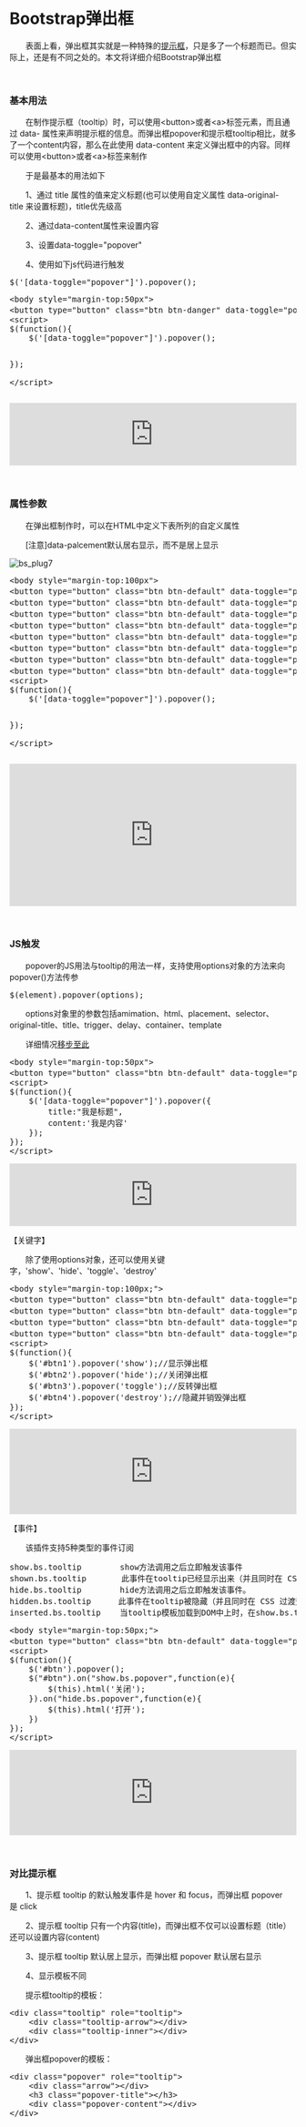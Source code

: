 # Bootstrap弹出框

　　表面上看，弹出框其实就是一种特殊的[提示框](http://www.cnblogs.com/xiaohuochai/p/7147288.html)，只是多了一个标题而已。但实际上，还是有不同之处的。本文将详细介绍Bootstrap弹出框

&nbsp;

### 基本用法

　　在制作提示框（tooltip）时，可以使用&lt;button&gt;或者&lt;a&gt;标签元素，而且通过 data- 属性来声明提示框的信息。而弹出框popover和提示框tooltip相比，就多了一个content内容，那么在此使用 data-content 来定义弹出框中的内容。同样可以使用&lt;button&gt;或者&lt;a&gt;标签来制作

　　于是最基本的用法如下

　　1、通过&nbsp;title&nbsp;属性的值来定义标题(也可以使用自定义属性&nbsp;data-original-title&nbsp;来设置标题)，title优先级高

　　2、通过data-content属性来设置内容

　　3、设置data-toggle="popover"

　　4、使用如下js代码进行触发

<div class="cnblogs_code">
<pre>$('[data-toggle="popover"]').popover();</pre>
</div>
<div class="cnblogs_code">
<pre>&lt;body style="margin-top:50px"&gt;
&lt;button type="button" class="btn btn-danger" data-toggle="popover" title="标题" data-content="我是内容"&gt;点我弹出/隐藏弹出框&lt;/button&gt;
&lt;script&gt;
$(function(){
    $('[data-toggle="popover"]').popover();

});    
&lt;/script&gt;</pre>
</div>

<iframe style="width: 100%; height: 110px;" src="https://demo.xiaohuochai.site/bootstrap/popover/p1.html" frameborder="0" width="320" height="240"></iframe>

&nbsp;

### 属性参数

　　在弹出框制作时，可以在HTML中定义下表所列的自定义属性

　　[注意]data-palcement默认居右显示，而不是居上显示

![bs_plug7](https://pic.xiaohuochai.site/blog/bs_plug7.jpg)

<div class="cnblogs_code">
<pre>&lt;body style="margin-top:100px"&gt;
&lt;button type="button" class="btn btn-default" data-toggle="popover" data-placement="top" title="标题" data-content="上侧" &gt;上侧&lt;/button&gt;
&lt;button type="button" class="btn btn-default" data-toggle="popover" data-placement="bottom" title="标题" data-content="下侧" &gt;下侧&lt;/button&gt;
&lt;button type="button" class="btn btn-default" data-toggle="popover" title="标题" data-content="无动画" data-animation="false" &gt;无动画&lt;/button&gt;
&lt;button type="button" class="btn btn-default" data-toggle="popover" title="标题" data-content="有动画" &gt;有动画&lt;/button&gt;
&lt;button type="button" class="btn btn-default" data-toggle="popover" title="标题" data-content="hover触发" data-trigger="hover"&gt;hover触发&lt;/button&gt;
&lt;button type="button" class="btn btn-default" data-toggle="popover" title="标题" data-content="click触发" data-trigger="click"&gt;click触发&lt;/button&gt;
&lt;button type="button" class="btn btn-default" data-toggle="popover" title="标题" data-content="不延迟"&gt;不延迟&lt;/button&gt;
&lt;button type="button" class="btn btn-default" data-toggle="popover" title="标题" data-content="延迟500ms" data-delay="500"&gt;延迟500ms&lt;/button&gt;
&lt;script&gt;
$(function(){
    $('[data-toggle="popover"]').popover();

});    
&lt;/script&gt;</pre>
</div>

<iframe style="width: 100%; height: 250px;" src="https://demo.xiaohuochai.site/bootstrap/popover/p2.html" frameborder="0" width="320" height="240"></iframe>

&nbsp;

### JS触发

　　popover的JS用法与tooltip的用法一样，支持使用options对象的方法来向popover()方法传参

<div class="cnblogs_code">
<pre>$(element).popover(options);</pre>
</div>

　　options对象里的参数包括amimation、html、placement、selector、original-title、title、trigger、delay、container、template

　　详细情况[移步至此](http://www.cnblogs.com/xiaohuochai/p/7147288.html#anchor3)

<div class="cnblogs_code">
<pre>&lt;body style="margin-top:50px"&gt;
&lt;button type="button" class="btn btn-default" data-toggle="popover" &gt;按钮&lt;/button&gt;
&lt;script&gt;
$(function(){
    $('[data-toggle="popover"]').popover({
        title:"我是标题",
        content:'我是内容'
    });
});    
&lt;/script&gt;</pre>
</div>

<iframe style="width: 100%; height: 110px;" src="https://demo.xiaohuochai.site/bootstrap/popover/p3.html" frameborder="0" width="320" height="240"></iframe>

【关键字】

　　除了使用options对象，还可以使用关键字，'show'、'hide'、'toggle'、'destroy'

<div class="cnblogs_code">
<pre>&lt;body style="margin-top:100px;"&gt;
&lt;button type="button" class="btn btn-default" data-toggle="popover" data-placement="top" title="标题" data-content="内容" id="btn1"&gt;按钮1&lt;/button&gt;
&lt;button type="button" class="btn btn-default" data-toggle="popover" data-placement="top" title="标题" data-content="内容"  id="btn2"&gt;按钮2&lt;/button&gt;
&lt;button type="button" class="btn btn-default" data-toggle="popover" data-placement="top" title="标题" data-content="内容"  id="btn3"&gt;按钮3&lt;/button&gt;
&lt;button type="button" class="btn btn-default" data-toggle="popover" data-placement="top" title="标题" data-content="内容"  id="btn4"&gt;按钮4&lt;/button&gt;
&lt;script&gt;
$(function(){
    $('#btn1').popover('show');//显示弹出框
    $('#btn2').popover('hide');//关闭弹出框
    $('#btn3').popover('toggle');//反转弹出框
    $('#btn4').popover('destroy');//隐藏并销毁弹出框
});    
&lt;/script&gt;</pre>
</div>

<iframe style="width: 100%; height: 150px;" src="https://demo.xiaohuochai.site/bootstrap/popover/p4.html" frameborder="0" width="320" height="240"></iframe>

【事件】

　　该插件支持5种类型的事件订阅

<div class="cnblogs_code">
<pre>show.bs.tooltip        show方法调用之后立即触发该事件
shown.bs.tooltip   　　 此事件在tooltip已经显示出来（并且同时在 CSS 过渡效果完成）之后被触发
hide.bs.tooltip        hide方法调用之后立即触发该事件。
hidden.bs.tooltip    　此事件在tooltip被隐藏（并且同时在 CSS 过渡效果完成）之后被触发
inserted.bs.tooltip    当tooltip模板加载到DOM中上时，在show.bs.tooltip触发后，触发该事件</pre>
</div>
<div class="cnblogs_code">
<pre>&lt;body style="margin-top:50px;"&gt;
&lt;button type="button" class="btn btn-default" data-toggle="popover" data-placement="right" title="标题" data-content="内容" id="btn"&gt;按钮&lt;/button&gt;
&lt;script&gt;
$(function(){
    $('#btn').popover();
    $("#btn").on("show.bs.popover",function(e){
        $(this).html('关闭');    
    }).on("hide.bs.popover",function(e){
        $(this).html('打开');
    })
});    
&lt;/script&gt;</pre>
</div>

<iframe style="width: 100%; height: 150px;" src="https://demo.xiaohuochai.site/bootstrap/popover/p5.html" frameborder="0" width="320" height="240"></iframe>

&nbsp;

### 对比提示框

　　1、提示框 tooltip 的默认触发事件是&nbsp;hover&nbsp;和&nbsp;focus，而弹出框 popover 是&nbsp;click

　　2、提示框 tooltip 只有一个内容(title)，而弹出框不仅可以设置标题（title）还可以设置内容(content)

　　3、提示框 tooltip 默认居上显示，而弹出框 popover 默认居右显示

　　4、显示模板不同

　　提示框tooltip的模板：

<div class="cnblogs_code">
<pre>&lt;div class="tooltip" role="tooltip"&gt;
    &lt;div class="tooltip-arrow"&gt;&lt;/div&gt;
    &lt;div class="tooltip-inner"&gt;&lt;/div&gt;
&lt;/div&gt;</pre>
</div>

　　弹出框popover的模板：

<div class="cnblogs_code">
<pre>&lt;div class="popover" role="tooltip"&gt;
    &lt;div class="arrow"&gt;&lt;/div&gt;
    &lt;h3 class="popover-title"&gt;&lt;/h3&gt;
    &lt;div class="popover-content"&gt;&lt;/div&gt;
&lt;/div&gt;</pre>
</div>

